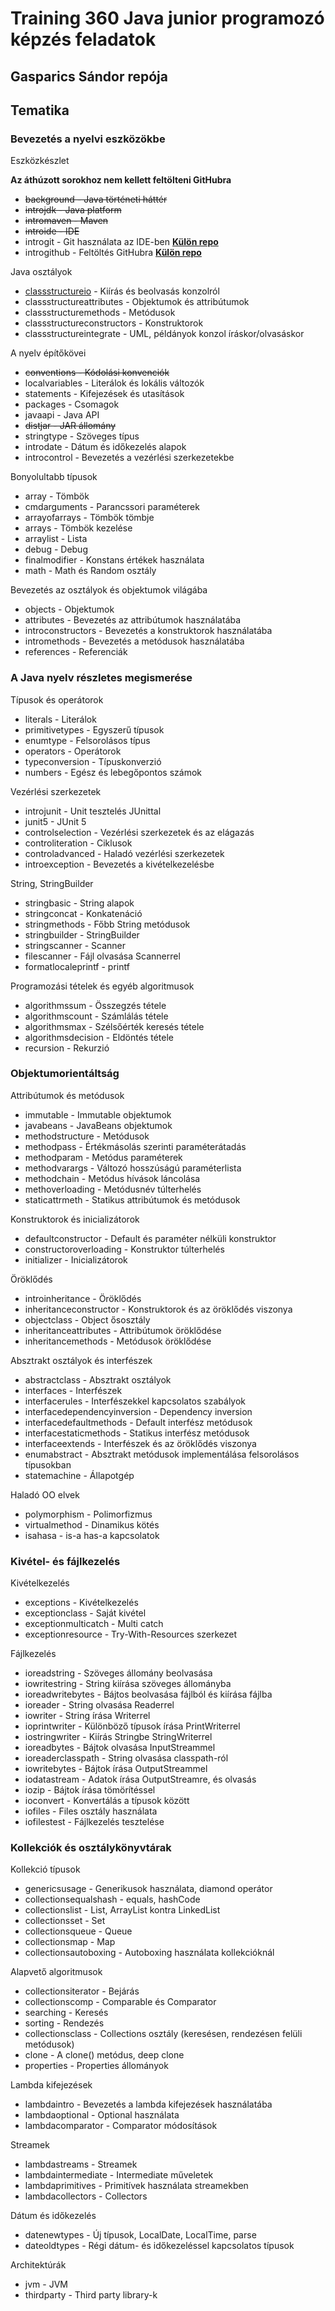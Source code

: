# Training 360 Java junior programozó képzés feladatok
## Gasparics Sándor repója

## Tematika

### Bevezetés a nyelvi eszközökbe

Eszközkészlet

**Az áthúzott sorokhoz nem kellett feltölteni GitHubra**

* ~~background - Java történeti háttér~~
* ~~introjdk - Java platform~~
* ~~intromaven - Maven~~
* ~~introide - IDE~~
* introgit - Git használata az IDE-ben **[Külön repo](https://github.com/hunited/introgit "IntroGit")**
* introgithub - Feltöltés GitHubra **[Külön repo](https://github.com/hunited/introgit "IntroGit")**

Java osztályok

* [classstructureio](../src/main/java/classstructureio/) - Kiírás és beolvasás konzolról
* classstructureattributes - Objektumok és attribútumok
* classstructuremethods - Metódusok
* classstructureconstructors - Konstruktorok
* classstructureintegrate - UML, példányok konzol íráskor/olvasáskor

A nyelv építőkövei

* ~~conventions - Kódolási konvenciók~~
* localvariables - Literálok és lokális változók
* statements - Kifejezések és utasítások
* packages - Csomagok
* javaapi - Java API
* ~~distjar - JAR állomány~~
* stringtype - Szöveges típus
* introdate - Dátum és időkezelés alapok
* introcontrol - Bevezetés a vezérlési szerkezetekbe

Bonyolultabb típusok

* array - Tömbök
* cmdarguments - Parancssori paraméterek
* arrayofarrays - Tömbök tömbje
* arrays - Tömbök kezelése
* arraylist - Lista
* debug - Debug
* finalmodifier - Konstans értékek használata
* math - Math és Random osztály

Bevezetés az osztályok és objektumok világába

* objects - Objektumok
* attributes - Bevezetés az attribútumok használatába
* introconstructors - Bevezetés a konstruktorok használatába
* intromethods - Bevezetés a metódusok használatába
* references - Referenciák

### A Java nyelv részletes megismerése

Típusok és operátorok

* literals - Literálok
* primitivetypes - Egyszerű típusok
* enumtype - Felsorolásos típus
* operators - Operátorok
* typeconversion - Típuskonverzió
* numbers - Egész és lebegőpontos számok

Vezérlési szerkezetek

* introjunit - Unit tesztelés JUnittal
* junit5 - JUnit 5
* controlselection - Vezérlési szerkezetek és az elágazás
* controliteration - Ciklusok
* controladvanced - Haladó vezérlési szerkezetek
* introexception - Bevezetés a kivételkezelésbe

String, StringBuilder

* stringbasic - String alapok
* stringconcat - Konkatenáció
* stringmethods - Főbb String metódusok
* stringbuilder - StringBuilder
* stringscanner - Scanner
* filescanner - Fájl olvasása Scannerrel
* formatlocaleprintf - printf

Programozási tételek és egyéb algoritmusok

* algorithmssum - Összegzés tétele
* algorithmscount - Számlálás tétele
* algorithmsmax - Szélsőérték keresés tétele
* algorithmsdecision - Eldöntés tétele
* recursion - Rekurzió

### Objektumorientáltság

Attribútumok és metódusok

* immutable - Immutable objektumok
* javabeans - JavaBeans objektumok
* methodstructure - Metódusok
* methodpass - Értékmásolás szerinti paraméterátadás
* methodparam - Metódus paraméterek
* methodvarargs - Változó hosszúságú paraméterlista
* methodchain - Metódus hívások láncolása
* methoverloading - Metódusnév túlterhelés
* staticattrmeth - Statikus attribútumok és metódusok

Konstruktorok és inicializátorok

* defaultconstructor - Default és paraméter nélküli konstruktor
* constructoroverloading - Konstruktor túlterhelés
* initializer - Inicializátorok

Öröklődés

* introinheritance - Öröklődés
* inheritanceconstructor - Konstruktorok és az öröklődés viszonya
* objectclass - Object ősosztály
* inheritanceattributes - Attribútumok öröklődése
* inheritancemethods - Metódusok öröklődése

Absztrakt osztályok és interfészek

* abstractclass - Absztrakt osztályok
* interfaces - Interfészek
* interfacerules - Interfészekkel kapcsolatos szabályok
* interfacedependencyinversion - Dependency inversion
* interfacedefaultmethods - Default interfész metódusok
* interfacestaticmethods - Statikus interfész metódusok
* interfaceextends - Interfészek és az öröklődés viszonya
* enumabstract - Absztrakt metódusok implementálása felsorolásos típusokban
* statemachine - Állapotgép

Haladó OO elvek

* polymorphism - Polimorfizmus
* virtualmethod - Dinamikus kötés
* isahasa - is-a has-a kapcsolatok

### Kivétel- és fájlkezelés

Kivételkezelés

* exceptions - Kivételkezelés
* exceptionclass - Saját kivétel
* exceptionmulticatch - Multi catch
* exceptionresource - Try-With-Resources szerkezet

Fájlkezelés

* ioreadstring - Szöveges állomány beolvasása
* iowritestring - String kiírása szöveges állományba
* ioreadwritebytes - Bájtos beolvasása fájlból és kiírása fájlba
* ioreader - String olvasása Readerrel
* iowriter - String írása Writerrel
* ioprintwriter - Különböző típusok írása PrintWriterrel
* iostringwriter - Kiírás Stringbe StringWriterrel
* ioreadbytes - Bájtok olvasása InputStreammel
* ioreaderclasspath - String olvasása classpath-ról
* iowritebytes - Bájtok írása OutputStreammel
* iodatastream - Adatok írása OutputStreamre, és olvasás
* iozip - Bájtok írása tömörítéssel
* ioconvert - Konvertálás a típusok között
* iofiles - Files osztály használata
* iofilestest - Fájlkezelés tesztelése

### Kollekciók és osztálykönyvtárak

Kollekció típusok

* genericsusage - Generikusok használata, diamond operátor
* collectionsequalshash - equals, hashCode
* collectionslist - List, ArrayList kontra LinkedList
* collectionsset - Set
* collectionsqueue - Queue
* collectionsmap - Map
* collectionsautoboxing - Autoboxing használata kollekcióknál

Alapvető algoritmusok

* collectionsiterator - Bejárás
* collectionscomp - Comparable és Comparator
* searching - Keresés
* sorting - Rendezés
* collectionsclass - Collections osztály (keresésen, rendezésen felüli metódusok)
* clone - A clone() metódus, deep clone
* properties - Properties állományok

Lambda kifejezések

* lambdaintro - Bevezetés a lambda kifejezések használatába
* lambdaoptional - Optional használata
* lambdacomparator - Comparator módosítások

Streamek

* lambdastreams - Streamek
* lambdaintermediate - Intermediate műveletek
* lambdaprimitives - Primitívek használata streamekben
* lambdacollectors - Collectors

Dátum és időkezelés

* datenewtypes - Új típusok, LocalDate, LocalTime, parse
* dateoldtypes - Régi dátum- és időkezeléssel kapcsolatos típusok

Architektúrák

* jvm - JVM
* thirdparty - Third party library-k